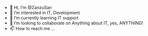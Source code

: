 - 👋 Hi, I’m @ZanzuSan
- 👀 I’m interested in IT, Development
- 🌱 I’m currently learning IT support
- 💞️ I’m looking to collaborate on Anything about IT, yes, ANYTHING!
- 📫 How to reach me ...

<!---
ZanzuSan/ZanzuSan is a ✨ special ✨ repository because its `README.md` (this file) appears on your GitHub profile.
You can click the Preview link to take a look at your changes.
--->
